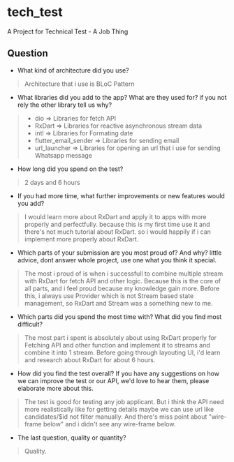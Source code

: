 # tech_test

A Project for Technical Test - A Job Thing

## Question

- What kind of architecture did you use?
>   Architecture that i use is BLoC Pattern


- What libraries did you add to the app? What are they used for? if you not rely the other library tell us why?
>   - dio => Libraries for fetch API
>   - RxDart => Libraries for reactive asynchronous stream data
>   - intl => Libraries for Formating date
>   - flutter_email_sender => Libraries for sending email
>   - url_launcher => Libraries for opening an url that i use for sending Whatsapp message


- How long did you spend on the test?
>   2 days and 6 hours


- If you had more time, what further improvements or new features would you add?
>   I would learn more about RxDart and apply it to apps with more properly and perfectfully.
>   because this is my first time use it and there's not much tutorial about RxDart.
>   so i would happily if i can implement more properly about RxDart.


- Which parts of your submission are you most proud of? And why? little advice, dont answer whole project, use one what you think it special.
>   The most i proud of is when i successfull to combine multiple stream with RxDart for fetch API and other logic.
>   Because this is the core of all parts, and i feel proud because my knowledge gain more.
>   Before this, i always use Provider which is not Stream based state management, so RxDart and Stream was a something new to me.


- Which parts did you spend the most time with? What did you find most difficult?
>   The most part i spent is absolutely about using RxDart properly for Fetching API and other function and implement it to streams and combine it into 1 stream.
>   Before going through layouting UI, i'd learn and research about RxDart for about 6 hours.


- How did you find the test overall? If you have any suggestions on how we can improve the test or our API, we'd love to hear them, please elaborate more about this.
>   The test is good for testing any job applicant. But i think the API need more realistically like for getting details maybe we can use url like candidates/$id not filter manually.
>   And there's miss point about "wire-frame below" and i didn't see any wire-frame below.


- The last question, quality or quantity?
>   Quality.